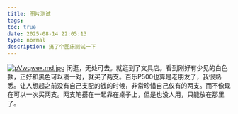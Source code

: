 ```yaml
---
title: 图片测试
tags:  
toc: true
date: 2025-08-14 22:05:13
type: normal
description: 搞了个图床测试一下
---
```

[![pVwqwex.md.jpg](https://s21.ax1x.com/2025/08/14/pVwqwex.md.jpg)](https://imgse.com/i/pVwqwex)
闲逛，无处可去。就逛到了文具店。看到刚好有少见的白色款，正好和黑色可以凑一对，就买了两支。百乐P500也算是老朋友了，我很熟悉。让人想起之前没有自己支配的钱的时候，非常珍惜自己仅有的两支。而不像现在可以一次买两支。两支笔搭在一起靠在桌子上，但是也没人用，只能放在那里了。